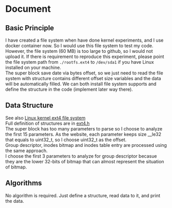 # Document
## Basic Principle
I have created a file system when have done kernel experiments, and I use docker container now. So I would use this file system to test my code. However, the file system (60 MB) is too large to github, so I would not upload it. If there is requirement to reproduce this experiment, please point the file system path from `./rootfs.ext4` to `/dev/sda1` if you have Linux installed on your machine.  
The super block save date via bytes offset, so we just need to read the file system with structure contains different offset size variables and the data will be automatically filled. We can both install file system supports and define the structure in the code (implement later way there).  

## Data Structure
See also [Linux kernel ext4 file system](https://docs.kernel.org/filesystems/ext4/globals.html)  
Full definition of structures are in [ext4.h](https://elixir.bootlin.com/linux/latest/source/fs/ext4/ext4.h#L1289)  
The super block has too many parameters to parse so I choose to analyze the first 15 parameters. As the website, each parameter keeps size __le32 that equals to uint32_t, so I choose uint32_t as the offset.  
Group descriptor, inodes bitmap and inodes table entry are processed using the same approach.  
I choose the first 3 parameters to analyze for group descriptor becasue they are the lower 32-bits of bitmap that can almost represent the situation of bitmap.  

## Algorithms
No algorithm is required. Just define a structure, read data to it, and print the data.  
